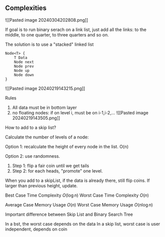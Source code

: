 
## Complexities
![[Pasted image 20240304202808.png]]


If goal is to run binary serach on a link list, just add all the links: to the middle, to one quarter, to three quarters and so on.

The solution is to use a "stacked" linked list

```
Node<T> {
	T Data
	Node next
	Node prev
	Node up
	Node down
}
```

![[Pasted image 20240219143215.png]]



Rules
1. All data must be in bottom layer
2. no floating nodes: if on level i, must be on i-1,i-2,...
![[Pasted image 20240219143505.png]]


How to add to a skip list?

Calculate the number of levels of a node:

Option 1: recalculate the height of every node in the list. O(n)

Option 2: use randomness.
1. Step 1: flip a fair coin until we get tails
2. Step 2: for each heads, "promote" one level.


When you add to a skipList, if the data is already there, still flip coins. If larger than previous height, update.

Best Case Time Complexity
$O(\log n)$
Worst Case Time Complexity
$O(n)$


Average Case Memory Usage
$O(n)$
Worst Case  Memory Usage
$O(n\log n)$


Important difference between Skip List and Binary Search Tree

In a bst, the worst case depends on the data
In a skip list, worst case is user independent, depends on coin